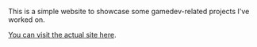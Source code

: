 This is a simple website to showcase some gamedev-related projects I've worked on.

[You can visit the actual site here](https://anzellotti.github.io).